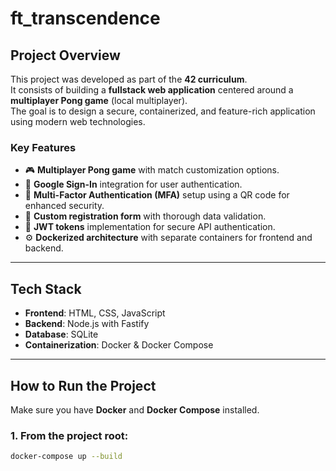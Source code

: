 # ft_transcendence 

## Project Overview

This project was developed as part of the **42 curriculum**.  
It consists of building a **fullstack web application** centered around a **multiplayer Pong game** (local multiplayer).  
The goal is to design a secure, containerized, and feature-rich application using modern web technologies.

### Key Features
- 🎮 **Multiplayer Pong game** with match customization options.  
- 🔐 **Google Sign-In** integration for user authentication.  
- 📱 **Multi-Factor Authentication (MFA)** setup using a QR code for enhanced security.  
- 📝 **Custom registration form** with thorough data validation.  
- 🔑 **JWT tokens** implementation for secure API authentication.  
- ⚙️ **Dockerized architecture** with separate containers for frontend and backend.  

---

## Tech Stack
- **Frontend**: HTML, CSS, JavaScript  
- **Backend**: Node.js with Fastify  
- **Database**: SQLite  
- **Containerization**: Docker & Docker Compose  

---

## How to Run the Project

Make sure you have **Docker** and **Docker Compose** installed.

### 1. From the project root:
```bash
docker-compose up --build
